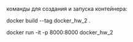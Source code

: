 команды для создания и запуска контейнера:

docker build --tag docker_hw_2 .

docker run -it -p 8000:8000 docker_hw_2